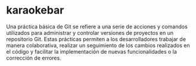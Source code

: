 # karaokebar
Una práctica básica de Git se refiere a una serie de acciones y comandos utilizados para administrar y controlar versiones de proyectos en un repositorio Git. Estas prácticas permiten a los desarrolladores trabajar de manera colaborativa, realizar un seguimiento de los cambios realizados en el código y facilitar la implementación de nuevas funcionalidades o la corrección de errores.